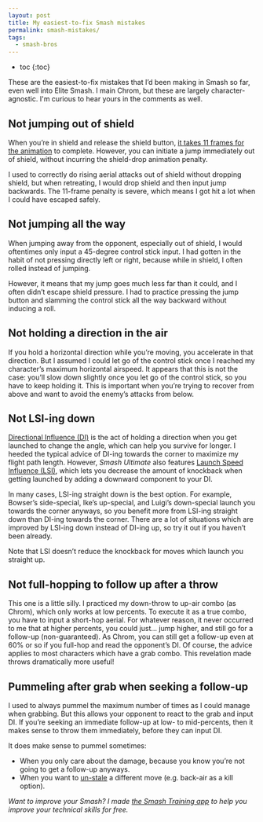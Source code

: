 ```yaml
---
layout: post
title: My easiest-to-fix Smash mistakes
permalink: smash-mistakes/
tags:
  - smash-bros
---
```


 * toc
{:toc}



These are the easiest-to-fix mistakes that I’d been making in Smash so far, even well into Elite Smash. I main Chrom, but these are largely character-agnostic. I'm curious to hear yours in the comments as well.


## Not jumping out of shield

When you’re in shield and release the shield button, [it takes 11 frames for the animation](https://www.ssbwiki.com/Out_of_shield) to complete. However, you can initiate a jump immediately out of shield, without incurring the shield-drop animation penalty.

I used to correctly do rising aerial attacks out of shield without dropping shield, but when retreating, I would drop shield and then input jump backwards. The 11-frame penalty is severe, which means I got hit a lot when I could have escaped safely.


## Not jumping all the way

When jumping away from the opponent, especially out of shield, I would oftentimes only input a 45-degree control stick input. I had gotten in the habit of not pressing directly left or right, because while in shield, I often rolled instead of jumping.

However, it means that my jump goes much less far than it could, and I often didn’t escape shield pressure. I had to practice pressing the jump button and slamming the control stick all the way backward without inducing a roll.


## Not holding a direction in the air

If you hold a horizontal direction while you’re moving, you accelerate in that direction. But I assumed I could let go of the control stick once I reached my character’s maximum horizontal airspeed. It appears that this is not the case: you’ll slow down slightly once you let go of the control stick, so you have to keep holding it. This is important when you’re trying to recover from above and want to avoid the enemy’s attacks from below.


## Not LSI-ing down

[Directional Influence (DI)](https://www.ssbwiki.com/Directional_influence#In_Super_Smash_Bros._Ultimate) is the act of holding a direction when you get launched to change the angle, which can help you survive for longer. I heeded the typical advice of DI-ing towards the corner to maximize my flight path length. However, _Smash Ultimate_ also features [Launch Speed Influence (LSI)](https://www.ssbwiki.com/Directional_influence#In_Super_Smash_Bros._Ultimate), which lets you decrease the amount of knockback when getting launched by adding a downward component to your DI.

In many cases, LSI-ing straight down is the best option. For example, Bowser’s side-special, Ike’s up-special, and Luigi’s down-special launch you towards the corner anyways, so you benefit more from LSI-ing straight down than DI-ing towards the corner. There are a lot of situations which are improved by LSI-ing down instead of DI-ing up, so try it out if you haven’t been already.

Note that LSI doesn’t reduce the knockback for moves which launch you straight up.


## Not full-hopping to follow up after a throw

This one is a little silly. I practiced my down-throw to up-air combo (as Chrom), which only works at low percents. To execute it as a true combo, you have to input a short-hop aerial. For whatever reason, it never occurred to me that at higher percents, you could just… jump higher, and still go for a follow-up (non-guaranteed). As Chrom, you can still get a follow-up even at 60% or so if you full-hop and read the opponent’s DI. Of course, the advice applies to most characters which have a grab combo. This revelation made throws dramatically more useful!


## Pummeling after grab when seeking a follow-up

I used to always pummel the maximum number of times as I could manage when grabbing. But this allows your opponent to react to the grab and input DI. If you’re seeking an immediate follow-up at low- to mid-percents, then it makes sense to throw them immediately, before they can input DI.

It does make sense to pummel sometimes:



*   When you only care about the damage, because you know you’re not going to get a follow-up anyways.
*   When you want to [un-stale](https://www.ssbwiki.com/Stale-move_negation) a different move (e.g. back-air as a kill option).

_Want to improve your Smash? I made [the Smash Training app](https://ssb.fit) to help you improve your technical skills for free._
